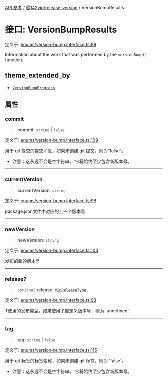 [API 参考](../../../index.md) / [@142vip/release-version](../index.md) / VersionBumpResults

# 接口: VersionBumpResults

定义于: [enums/version-bump.interface.ts:89](https://github.com/142vip/core-x/blob/d978b443ed1221c42602080459c0a22aae31b2d5/packages/release-version/src/enums/version-bump.interface.ts#L89)

Information about the work that was performed by the `versionBump()` function.

## theme_extended_by

- [`VersionBumpProgress`](VersionBumpProgress.md)

## 属性

### commit

> **commit**: `string` \| `false`

定义于: [enums/version-bump.interface.ts:109](https://github.com/142vip/core-x/blob/d978b443ed1221c42602080459c0a22aae31b2d5/packages/release-version/src/enums/version-bump.interface.ts#L109)

用于 git 提交的提交消息，如果未创建 git 提交，则为“false”。
- 注意：这永远不会是空字符串。 它将始终至少包含新版本号。

***

### currentVersion

> **currentVersion**: `string`

定义于: [enums/version-bump.interface.ts:98](https://github.com/142vip/core-x/blob/d978b443ed1221c42602080459c0a22aae31b2d5/packages/release-version/src/enums/version-bump.interface.ts#L98)

package.json文件中对应的上一个版本号

***

### newVersion

> **newVersion**: `string`

定义于: [enums/version-bump.interface.ts:103](https://github.com/142vip/core-x/blob/d978b443ed1221c42602080459c0a22aae31b2d5/packages/release-version/src/enums/version-bump.interface.ts#L103)

发布的新的版本号

***

### release?

> `optional` **release**: [`VipReleaseType`](../../utils/type-aliases/VipReleaseType.md)

定义于: [enums/version-bump.interface.ts:93](https://github.com/142vip/core-x/blob/d978b443ed1221c42602080459c0a22aae31b2d5/packages/release-version/src/enums/version-bump.interface.ts#L93)

T使用的发布类型，如果使用了自定义版本号，则为 'undefined' .

***

### tag

> **tag**: `string` \| `false`

定义于: [enums/version-bump.interface.ts:115](https://github.com/142vip/core-x/blob/d978b443ed1221c42602080459c0a22aae31b2d5/packages/release-version/src/enums/version-bump.interface.ts#L115)

用于 git 标签的标签名称，如果未创建 git 标签，则为 'false'。
- 注意：这永远不会是空字符串。 它将始终至少包含新版本号。

